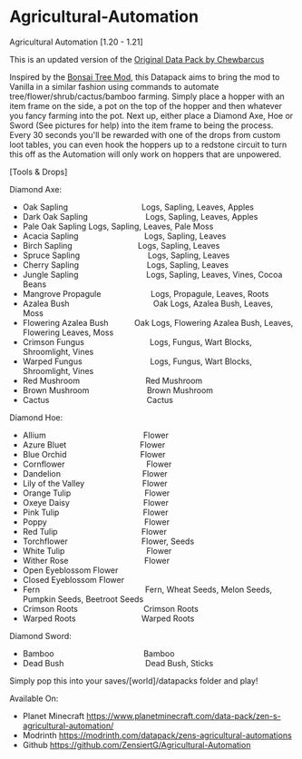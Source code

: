 # Agricultural-Automation
Agricultural Automation [​1.20 - 1.21]

This is an updated version of the [Original Data Pack by Chewbarcus](https://www.planetminecraft.com/data-pack/datapack-agricultural-automation-1-14/)

Inspired by the [Bonsai Tree Mod](https://legacy.curseforge.com/minecraft/mc-mods/bonsai-trees), this Datapack aims to bring the mod to Vanilla in a similar fashion using commands to automate tree/flower/shrub/cactus/bamboo farming.
Simply place a hopper with an item frame on the side, a pot on the top of the hopper and then whatever you fancy farming into the pot.
Next up, either place a Diamond Axe, Hoe or Sword (See pictures for help) into the item frame to being the process.
Every 30 seconds you'll be rewarded with one of the drops from custom loot tables, you can even hook the hoppers up to a redstone circuit to turn this off as the Automation will only work on hoppers that are unpowered.

[​Tools & Drops]

Diamond Axe:

- Oak Sapling               Logs, Sapling, Leaves, Apples
- Dark Oak Sapling          Logs, Sapling, Leaves, Apples
- Pale Oak Sapling          Logs, Sapling, Leaves, Pale Moss
- Acacia Sapling            Logs, Sapling, Leaves
- Birch Sapling             Logs, Sapling, Leaves
- Spruce Sapling            Logs, Sapling, Leaves
- Cherry Sapling            Logs, Sapling, Leaves
- Jungle Sapling            Logs, Sapling, Leaves, Vines, Cocoa Beans
- Mangrove Propagule        Logs, Propagule, Leaves, Roots
- Azalea Bush               Oak Logs, Azalea Bush, Leaves, Moss
- Flowering Azalea Bush     Oak Logs, Flowering Azalea Bush, Leaves, Flowering Leaves, Moss
- Crimson Fungus            Logs, Fungus, Wart Blocks, Shroomlight, Vines
- Warped Fungus             Logs, Fungus, Wart Blocks, Shroomlight, Vines
- Red Mushroom              Red Mushroom
- Brown Mushroom            Brown Mushroom
- Cactus                    Cactus

Diamond Hoe:

- Allium                    Flower
- Azure Bluet               Flower
- Blue Orchid               Flower
- Cornflower                Flower
- Dandelion                 Flower
- Lily of the Valley        Flower
- Orange Tulip              Flower
- Oxeye Daisy               Flower
- Pink Tulip                Flower
- Poppy                     Flower
- Red Tulip                 Flower
- Torchflower               Flower, Seeds
- White Tulip               Flower
- Wither Rose               Flower
- Open Eyeblossom           Flower
- Closed Eyeblossom         Flower
- Fern                      Fern, Wheat Seeds, Melon Seeds, Pumpkin Seeds, Beetroot Seeds
- Crimson Roots             Crimson Roots
- Warped Roots              Warped Roots

Diamond Sword:
- Bamboo                    Bamboo
- Dead Bush                 Dead Bush, Sticks

Simply pop this into your saves/[​world]/datapacks folder and play!

Available On:
- Planet Minecraft https://www.planetminecraft.com/data-pack/zen-s-agricultural-automation/
- Modrinth https://modrinth.com/datapack/zens-agricultural-automations
- Github https://github.com/ZensiertG/Agricultural-Automation
